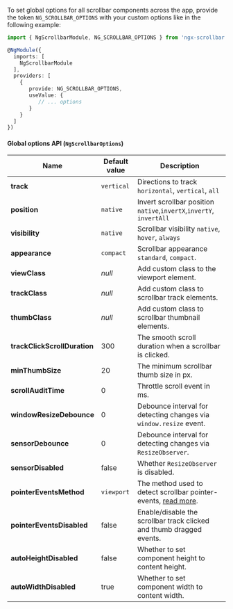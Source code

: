 To set global options for all scrollbar components across the app, provide the token `NG_SCROLLBAR_OPTIONS` with your custom options like in the following example:

```ts
import { NgScrollbarModule, NG_SCROLLBAR_OPTIONS } from 'ngx-scrollbar';

@NgModule({
  imports: [
    NgScrollbarModule
  ],
  providers: [
    { 
       provide: NG_SCROLLBAR_OPTIONS,
       useValue: {
          // ... options
       }
    }
  ]
})
```

#### Global options API (`NgScrollbarOptions`)


| Name                        | Default value   | Description                                                          |
| --------------------------- | --------------- | -------------------------------------------------------------------- |
| **track**                   | `vertical`      | Directions to track `horizontal`, `vertical`, `all`                  |
| **position**                | `native`        | Invert scrollbar position `native`,`invertX`,`invertY`, `invertAll`  |
| **visibility**              | `native`        | Scrollbar visibility `native`, `hover`, `always`                     |
| **appearance**              | `compact`       | Scrollbar appearance `standard`, `compact`.                          |
| **viewClass**               | *null*          | Add custom class to the viewport element.                            |
| **trackClass**              | *null*          | Add custom class to scrollbar track elements.                        |
| **thumbClass**              | *null*          | Add custom class to scrollbar thumbnail elements.                    |
| **trackClickScrollDuration**| 300             | The smooth scroll duration when a scrollbar is clicked.              |
| **minThumbSize**            | 20              | The minimum scrollbar thumb size in px.                              |
| **scrollAuditTime**         | 0               | Throttle scroll event in ms.                                         |
| **windowResizeDebounce**    | 0               | Debounce interval for detecting changes via `window.resize` event.   |
| **sensorDebounce**          | 0               | Debounce interval for detecting changes via `ResizeObserver`.        |
| **sensorDisabled**          | false           | Whether `ResizeObserver` is disabled.                                |
| **pointerEventsMethod**     | `viewport`      | The method used to detect scrollbar pointer-events, [read more](pointer-events). |
| **pointerEventsDisabled**   | false           | Enable/disable the scrollbar track clicked and thumb dragged events. |
| **autoHeightDisabled**      | false            | Whether to set component height to content height.                   |
| **autoWidthDisabled**       | true            | Whether to set component width to content width.                     |
